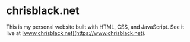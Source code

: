 # chrisblack.net

This is my personal website built with HTML, CSS, and JavaScript. See it live at [www.chrisblack.net](https://www.chrisblack.net).
